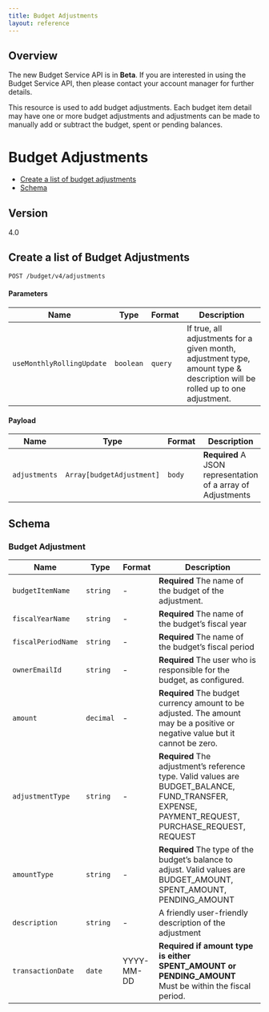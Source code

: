 ```yaml
---
title: Budget Adjustments
layout: reference
---
```



## Overview
The new Budget Service API is in **Beta**. If you are interested in using the Budget Service API, then please contact your account manager for further details.

This resource is used to add budget adjustments. Each budget item detail may have one or more budget adjustments and adjustments can be made to manually add or subtract the budget, spent or pending balances.

# Budget Adjustments

- [Create a list of budget adjustments](#post)
- [Schema](#schema)

## Version

4.0

## <a name=“post”></a> Create a list of Budget Adjustments

    POST /budget/v4/adjustments

#### Parameters

Name | Type | Format | Description
---|---|---|---
`useMonthlyRollingUpdate`|`boolean`|`query`|If true, all adjustments for a given month, adjustment type, amount type & description will be rolled up to one adjustment.

#### Payload

Name | Type | Format | Description
---|---|---|---
`adjustments`|`Array[budgetAdjustment]`|`body`|**Required** A JSON representation of a array of Adjustments

## <a name=“schema”></a>Schema

### <a name=“budgetAdjustment”></a>Budget Adjustment

Name | Type | Format | Description
---|---|---|---
`budgetItemName`|`string`|-|**Required** The name of the budget of the adjustment.
`fiscalYearName`|`string`|-|**Required** The name of the budget’s fiscal year
`fiscalPeriodName`|`string`|-|**Required** The name of the budget’s fiscal period
`ownerEmailId`|`string`|-|**Required** The user who is responsible for the budget, as configured.
`amount`| `decimal`|-|**Required** The budget currency amount to be adjusted. The amount may be a positive or negative value but it cannot be zero.
`adjustmentType`|`string`|-|**Required** The adjustment’s reference type. Valid values are BUDGET_BALANCE, FUND_TRANSFER, EXPENSE, PAYMENT_REQUEST, PURCHASE_REQUEST, REQUEST
`amountType`|`string`|-|**Required** The type of the budget’s balance to adjust. Valid values are BUDGET_AMOUNT, SPENT_AMOUNT, PENDING_AMOUNT
`description`|`string`|-|A friendly user-friendly description of the adjustment
`transactionDate`|`date`|YYYY-MM-DD |**Required if amount type is either SPENT_AMOUNT or PENDING_AMOUNT** Must be within the fiscal period.
